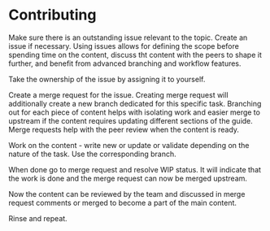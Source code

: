 # Contributing

Make sure there is an outstanding issue relevant to the topic. Create an issue if necessary. Using issues allows for defining the scope before spending time on the content, discuss tht content with the peers to shape it further, and benefit from advanced branching and workflow features.

Take the ownership of the issue by assigning it to yourself.

Create a merge request for the issue. Creating merge request will additionally create a new branch dedicated for this specific task. Branching out for each piece of content helps with isolating work and easier merge to upstream if the content requires updating different sections of the guide. Merge requests help with the peer review when the content is ready.

Work on the content - write new or update or validate depending on the nature of the task. Use the corresponding branch.

When done go to merge request and resolve WIP status. It will indicate that the work is done and the merge request can now be merged upstream.

Now the content can be reviewed by the team and discussed in merge request comments or merged to become a part of the main content.

Rinse and repeat.
